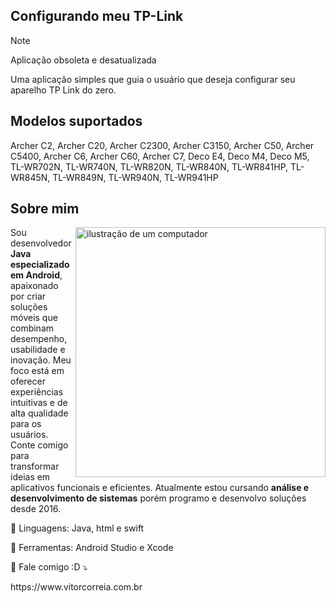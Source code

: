 ## Configurando meu TP-Link

> [!NOTE]
> Aplicação obsoleta e desatualizada
 
Uma aplicação simples que guia o usuário que deseja configurar seu aparelho TP Link do zero. 

## Modelos suportados

Archer C2, Archer C20, Archer C2300, Archer C3150, Archer C50, Archer C5400, Archer C6, Archer C60, Archer C7, Deco E4, Deco M4, Deco M5, TL-WR702N, TL-WR740N, TL-WR820N, TL-WR840N, TL-WR841HP, TL-WR845N, TL-WR849N, TL-WR940N, TL-WR941HP

## Sobre mim

<img src="https://raw.githubusercontent.com/MicaelliMedeiros/micaellimedeiros/master/image/computer-illustration.png" alt="ilustração de um computador" min-width="400px" max-width="400px" width="400px" align="right">

<p align="left"> 
  Sou desenvolvedor <strong>Java especializado em Android</strong>, apaixonado por criar soluções móveis que combinam desempenho, usabilidade e inovação. Meu foco está em oferecer experiências intuitivas e de alta qualidade para os usuários. 
  Conte comigo para transformar ideias em aplicativos funcionais e eficientes. Atualmente estou cursando <strong>análise e desenvolvimento de sistemas</strong> porém programo e desenvolvo soluções desde 2016.
</p>

<p align="left">
  🦄 Linguagens: Java, html e swift
</p>

<p align="left">
  💼 Ferramentas: Android Studio e Xcode
</p>

<p align="left">
  💌 Fale comigo :D ⤵️
</p>

<p align="left">
  https://www.vitorcorreia.com.br
</p>
